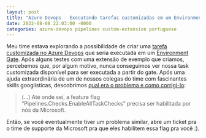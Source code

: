 ```yaml
---
layout: post
title: "Azure Devops - Executando tarefas customizadas em um Environment Gate"
date: 2022-08-08 22:03:00 -0000
categories: azure-devops pipelines custom-extension portuguese
---
```


Meu time estava explorando a possibilidade de criar uma [tarefa customizada no Azure Devops](https://github.com/microsoft/azure-pipelines-tasks/blob/master/docs/authoring/servertaskauthoring.md) que seria executada em um [Environment Gate](https://docs.microsoft.com/en-us/azure/devops/pipelines/process/approvals?view=azure-devops&tabs=check-pass).
Após alguns testes com uma extensão de exemplo que criamos, percebemos que, por algum motivo, nunca conseguimos ver nossa task customizada disponível para ser executada a partir do gate. Após uma ajuda extraordinária de um de nossos colegas do time com fascinantes skills googlísticas, descobrimos [qual era o problema e como corrigí-lo](https://developercommunity.visualstudio.com/t/custom-servergate-not-available-in-environment-che/1576665#T-N1599182):

> (...) Até onde sei, a feature flag “Pipelines.Checks.EnableAllTaskChecks” precisa ser habilitada por nós da Microsoft.

Então, se você eventualmente tiver um problema similar, abre um ticket pra o time de supporte da Microsoft pra que eles habilitem essa flag pra você :).
